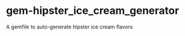 gem-hipster_ice_cream_generator
===============================

A gemfile to auto-generate hipster ice cream flavors
